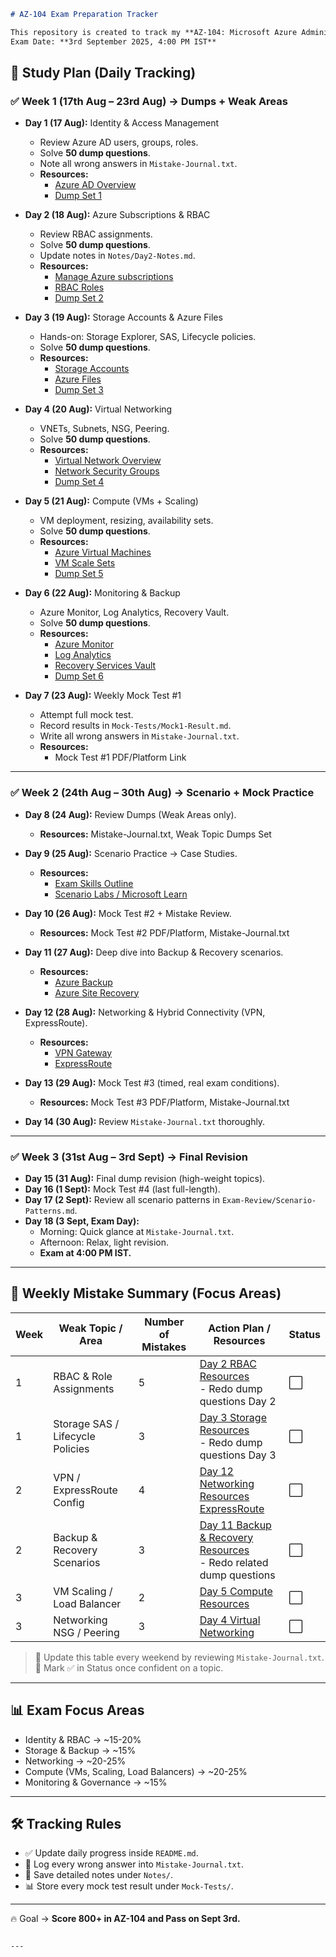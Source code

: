 ```markdown
# AZ-104 Exam Preparation Tracker

This repository is created to track my **AZ-104: Microsoft Azure Administrator** exam preparation.  
Exam Date: **3rd September 2025, 4:00 PM IST**

```
## 📅 Study Plan (Daily Tracking)

### ✅ Week 1 (17th Aug – 23rd Aug) → Dumps + Weak Areas
- **Day 1 (17 Aug):** Identity & Access Management  
  - Review Azure AD users, groups, roles.  
  - Solve **50 dump questions**.  
  - Note all wrong answers in `Mistake-Journal.txt`.  
  - **Resources:**  
    - [Azure AD Overview](https://learn.microsoft.com/en-us/azure/active-directory/fundamentals/active-directory-whatis)  
    - [Dump Set 1](#)  

- **Day 2 (18 Aug):** Azure Subscriptions & RBAC  
  - Review RBAC assignments.  
  - Solve **50 dump questions**.  
  - Update notes in `Notes/Day2-Notes.md`.  
  - **Resources:**  
    - [Manage Azure subscriptions](https://learn.microsoft.com/en-us/azure/cost-management-billing/manage)  
    - [RBAC Roles](https://learn.microsoft.com/en-us/azure/role-based-access-control/built-in-roles)  
    - [Dump Set 2](#)  

- **Day 3 (19 Aug):** Storage Accounts & Azure Files  
  - Hands-on: Storage Explorer, SAS, Lifecycle policies.  
  - Solve **50 dump questions**.  
  - **Resources:**  
    - [Storage Accounts](https://learn.microsoft.com/en-us/azure/storage/common/storage-account-overview)  
    - [Azure Files](https://learn.microsoft.com/en-us/azure/storage/files/storage-files-introduction)  
    - [Dump Set 3](#)  

- **Day 4 (20 Aug):** Virtual Networking  
  - VNETs, Subnets, NSG, Peering.  
  - Solve **50 dump questions**.  
  - **Resources:**  
    - [Virtual Network Overview](https://learn.microsoft.com/en-us/azure/virtual-network/virtual-networks-overview)  
    - [Network Security Groups](https://learn.microsoft.com/en-us/azure/virtual-network/network-security-groups-overview)  
    - [Dump Set 4](#)  

- **Day 5 (21 Aug):** Compute (VMs + Scaling)  
  - VM deployment, resizing, availability sets.  
  - Solve **50 dump questions**.  
  - **Resources:**  
    - [Azure Virtual Machines](https://learn.microsoft.com/en-us/azure/virtual-machines/overview)  
    - [VM Scale Sets](https://learn.microsoft.com/en-us/azure/virtual-machine-scale-sets/overview)  
    - [Dump Set 5](#)  

- **Day 6 (22 Aug):** Monitoring & Backup  
  - Azure Monitor, Log Analytics, Recovery Vault.  
  - Solve **50 dump questions**.  
  - **Resources:**  
    - [Azure Monitor](https://learn.microsoft.com/en-us/azure/azure-monitor/overview)  
    - [Log Analytics](https://learn.microsoft.com/en-us/azure/azure-monitor/logs/log-analytics-overview)  
    - [Recovery Services Vault](https://learn.microsoft.com/en-us/azure/backup/backup-azure-vms-introduction)  
    - [Dump Set 6](#)  

- **Day 7 (23 Aug):** Weekly Mock Test #1  
  - Attempt full mock test.  
  - Record results in `Mock-Tests/Mock1-Result.md`.  
  - Write all wrong answers in `Mistake-Journal.txt`.  
  - **Resources:**  
    - Mock Test #1 PDF/Platform Link

---

### ✅ Week 2 (24th Aug – 30th Aug) → Scenario + Mock Practice
- **Day 8 (24 Aug):** Review Dumps (Weak Areas only).  
  - **Resources:** Mistake-Journal.txt, Weak Topic Dumps Set  

- **Day 9 (25 Aug):** Scenario Practice → Case Studies.  
  - **Resources:**  
    - [Exam Skills Outline](https://learn.microsoft.com/en-us/certifications/exams/az-104)  
    - [Scenario Labs / Microsoft Learn](https://learn.microsoft.com/en-us/training/paths/azure-administrator/)  

- **Day 10 (26 Aug):** Mock Test #2 + Mistake Review.  
  - **Resources:** Mock Test #2 PDF/Platform, Mistake-Journal.txt  

- **Day 11 (27 Aug):** Deep dive into Backup & Recovery scenarios.  
  - **Resources:**  
    - [Azure Backup](https://learn.microsoft.com/en-us/azure/backup/backup-overview)  
    - [Azure Site Recovery](https://learn.microsoft.com/en-us/azure/site-recovery/site-recovery-overview)  

- **Day 12 (28 Aug):** Networking & Hybrid Connectivity (VPN, ExpressRoute).  
  - **Resources:**  
    - [VPN Gateway](https://learn.microsoft.com/en-us/azure/vpn-gateway/vpn-gateway-about-vpngateways)  
    - [ExpressRoute](https://learn.microsoft.com/en-us/azure/expressroute/expressroute-introduction)  

- **Day 13 (29 Aug):** Mock Test #3 (timed, real exam conditions).  
  - **Resources:** Mock Test #3 PDF/Platform, Mistake-Journal.txt  

- **Day 14 (30 Aug):** Review `Mistake-Journal.txt` thoroughly.  

---

### ✅ Week 3 (31st Aug – 3rd Sept) → Final Revision
- **Day 15 (31 Aug):** Final dump revision (high-weight topics).  
- **Day 16 (1 Sept):** Mock Test #4 (last full-length).  
- **Day 17 (2 Sept):** Review all scenario patterns in `Exam-Review/Scenario-Patterns.md`.  
- **Day 18 (3 Sept, Exam Day):**  
  - Morning: Quick glance at `Mistake-Journal.txt`.  
  - Afternoon: Relax, light revision.  
  - **Exam at 4:00 PM IST.**  

---

## 📝 Weekly Mistake Summary (Focus Areas)

| Week | Weak Topic / Area | Number of Mistakes | Action Plan / Resources | Status |
|------|-----------------|-----------------|------------------------|--------|
| 1 | RBAC & Role Assignments | 5 | [Day 2 RBAC Resources](https://learn.microsoft.com/en-us/azure/role-based-access-control/overview)<br>- Redo dump questions Day 2 | ⬜ |
| 1 | Storage SAS / Lifecycle Policies | 3 | [Day 3 Storage Resources](https://learn.microsoft.com/en-us/azure/storage/common/storage-account-overview)<br>- Redo dump questions Day 3 | ⬜ |
| 2 | VPN / ExpressRoute Config | 4 | [Day 12 Networking Resources](https://learn.microsoft.com/en-us/azure/vpn-gateway/vpn-gateway-about-vpngateways)<br>[ExpressRoute](https://learn.microsoft.com/en-us/azure/expressroute/expressroute-introduction) | ⬜ |
| 2 | Backup & Recovery Scenarios | 3 | [Day 11 Backup & Recovery Resources](https://learn.microsoft.com/en-us/azure/backup/backup-overview)<br>- Redo related dump questions | ⬜ |
| 3 | VM Scaling / Load Balancer | 2 | [Day 5 Compute Resources](https://learn.microsoft.com/en-us/azure/virtual-machine-scale-sets/overview) | ⬜ |
| 3 | Networking NSG / Peering | 3 | [Day 4 Virtual Networking](https://learn.microsoft.com/en-us/azure/virtual-network/network-security-groups-overview) | ⬜ |

> 🔹 Update this table every weekend by reviewing `Mistake-Journal.txt`.  
> 🔹 Mark ✅ in Status once confident on a topic.

---

## 📊 Exam Focus Areas
- Identity & RBAC → ~15-20%  
- Storage & Backup → ~15%  
- Networking → ~20-25%  
- Compute (VMs, Scaling, Load Balancers) → ~20-25%  
- Monitoring & Governance → ~15%  

---

## 🛠 Tracking Rules
- ✅ Update daily progress inside `README.md`.  
- 📝 Log every wrong answer into `Mistake-Journal.txt`.  
- 📑 Save detailed notes under `Notes/`.  
- 📊 Store every mock test result under `Mock-Tests/`.  

---

🔥 Goal → **Score 800+ in AZ-104 and Pass on Sept 3rd.**
```

---
